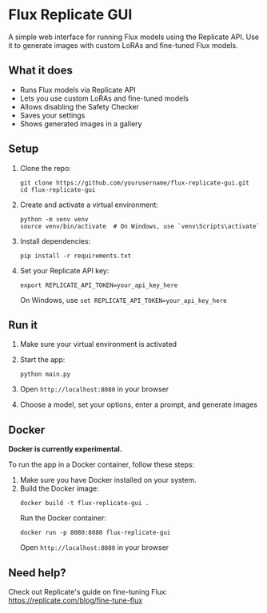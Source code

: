 # Flux Replicate GUI

A simple web interface for running Flux models using the Replicate API. Use it to generate images with custom LoRAs and fine-tuned Flux models.

## What it does

- Runs Flux models via Replicate API
- Lets you use custom LoRAs and fine-tuned models
- Allows disabling the Safety Checker
- Saves your settings
- Shows generated images in a gallery

## Setup

1. Clone the repo:
   ```
   git clone https://github.com/yourusername/flux-replicate-gui.git
   cd flux-replicate-gui
   ```

2. Create and activate a virtual environment:
   ```
   python -m venv venv
   source venv/bin/activate  # On Windows, use `venv\Scripts\activate`
   ```

3. Install dependencies:
   ```
   pip install -r requirements.txt
   ```

4. Set your Replicate API key:
   ```
   export REPLICATE_API_TOKEN=your_api_key_here
   ```
   On Windows, use `set REPLICATE_API_TOKEN=your_api_key_here`

## Run it

1. Make sure your virtual environment is activated

2. Start the app:
   ```
   python main.py
   ```

3. Open `http://localhost:8080` in your browser

4. Choose a model, set your options, enter a prompt, and generate images
## Docker

**Docker is currently experimental.**

To run the app in a Docker container, follow these steps:

1. Make sure you have Docker installed on your system.
2. Build the Docker image:
   ```
   docker build -t flux-replicate-gui .
   ```
   Run the Docker container:
   ```
   docker run -p 8080:8080 flux-replicate-gui
   ```
   Open `http://localhost:8080` in your browser



## Need help?

Check out Replicate's guide on fine-tuning Flux:
https://replicate.com/blog/fine-tune-flux
